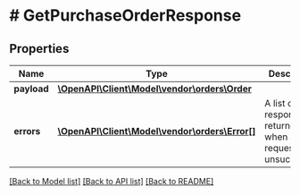 # # GetPurchaseOrderResponse

## Properties

Name | Type | Description | Notes
------------ | ------------- | ------------- | -------------
**payload** | [**\OpenAPI\Client\Model\vendor\orders\Order**](Order.md) |  | [optional]
**errors** | [**\OpenAPI\Client\Model\vendor\orders\Error[]**](Error.md) | A list of error responses returned when a request is unsuccessful. | [optional]

[[Back to Model list]](../../README.md#models) [[Back to API list]](../../README.md#endpoints) [[Back to README]](../../README.md)
